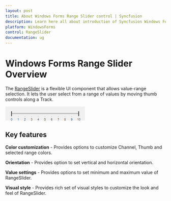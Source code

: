 ```yaml
---
layout: post
title: About Windows Forms Range Slider control | Syncfusion
description: Learn here all about introduction of Syncfusion Windows Forms Range Slider control, its elements and more details.
platform: WindowsForms
control: RangeSlider 
documentation: ug
---
```


# Windows Forms Range Slider Overview

The [RangeSlider](https://help.syncfusion.com/cr/windowsforms/Syncfusion.Windows.Forms.Tools.RangeSlider.html) is a flexible UI component that allows value-range selection. It lets the user select from a range of values by moving  thumb controls along a Track.

![Range Slider for Windows Forms](Getting-Started_images/Overview.png) 

## Key features

**Color customization** - Provides options to customize Channel, Thumb and selected range colors.

**Orientation** - Provides option to set vertical and horizontal orientation.

**Value settings** - Provides options to set minimum and maximum value of RangeSlider.

**Visual style** - Provides rich set of visual styles to customize the look and feel of RangeSlider.
